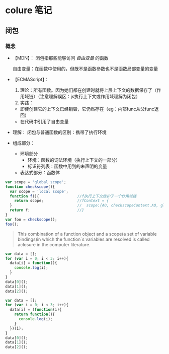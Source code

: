 # colure 笔记

## 闭包
### 概念
* 【MDN】：
  闭包指那些能够访问 _自由变量_ 的函数

  自由变量：在函数中使用的，但既不是函数参数也不是函数局部变量的变量

* 【ECMAScript】：
  1. 理论：所有函数。因为她们都在创建时就将上层上下文的数据保存了（作用域链）（注意理解误区：js执行上下文或作用域理解为闭包）
  2. 实践：
    * 即使创建它的上下文已经销毁，它仍然存在（eg：内部func从父func返回）
    * 在代码中引用了自由变量

* 理解： 闭包与普通函数的区别：携带了执行环境

* 组成部分：
  * 环境部分
    * 环境：函数的词法环境（执行上下文的一部分）
    * 标识符列表：函数中用到的未声明的变量
  * 表达式部分：函数体


```js
var scope = 'global scope';
function checkscope(){
  var scope = 'local scope';
  function f(){                 //f执行上下文维护了一个作用域链
    return scope;               //fContext = {
  }                             //  scope:{AO, checkscopeContext.AO, globalContext.AO}
  return f;                     //}
}
var foo = checkscope();
foo();
```
> This combination of a function object and a scope(a set of variable bindings)in which the function`s variables are resolved is called aclosure in the computer literature.

```js
var data = [];
for (var i = 0; i < 3; i++){
  data[i] = function(){
    console.log(i);
  }
}
data[0]();
data[1]();
data[2]();
```

```js
var data = [];
for (var i = 0; i < 3; i++){
  data[i] = (function(i){
    return function(){
      console.log(i);
    }
  })(i);
}
data[0]();
data[1]();
data[2]();
```



